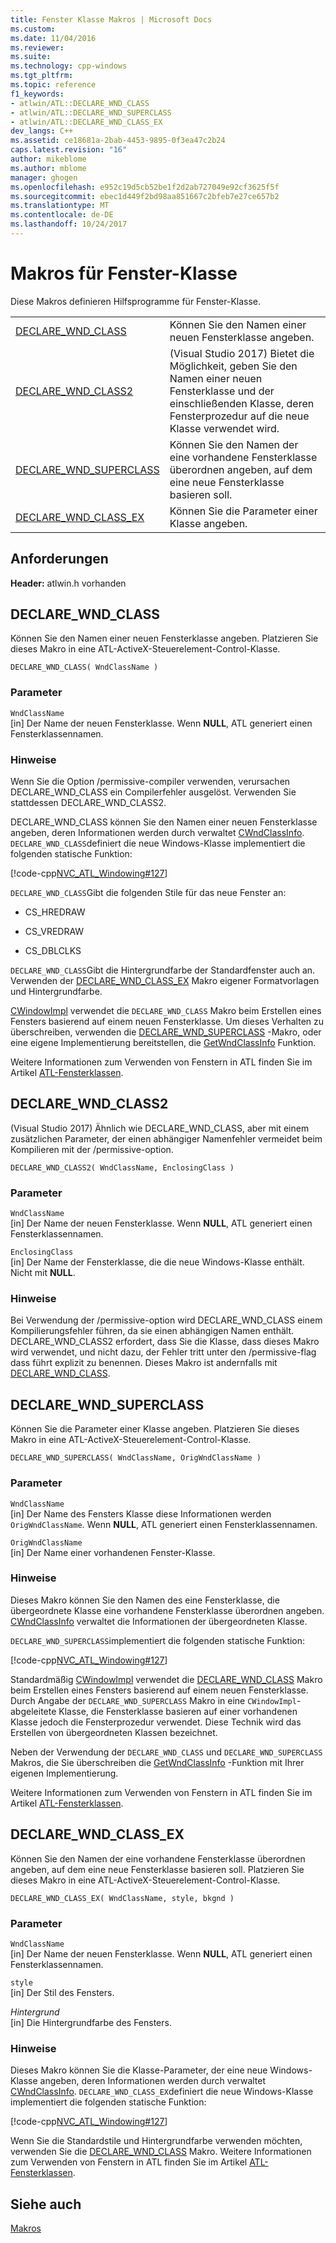 ```yaml
---
title: Fenster Klasse Makros | Microsoft Docs
ms.custom: 
ms.date: 11/04/2016
ms.reviewer: 
ms.suite: 
ms.technology: cpp-windows
ms.tgt_pltfrm: 
ms.topic: reference
f1_keywords:
- atlwin/ATL::DECLARE_WND_CLASS
- atlwin/ATL::DECLARE_WND_SUPERCLASS
- atlwin/ATL::DECLARE_WND_CLASS_EX
dev_langs: C++
ms.assetid: ce18681a-2bab-4453-9895-0f3ea47c2b24
caps.latest.revision: "16"
author: mikeblome
ms.author: mblome
manager: ghogen
ms.openlocfilehash: e952c19d5cb52be1f2d2ab727049e92cf3625f5f
ms.sourcegitcommit: ebec1d449f2bd98aa851667c2bfeb7e27ce657b2
ms.translationtype: MT
ms.contentlocale: de-DE
ms.lasthandoff: 10/24/2017
---
```

# <a name="window-class-macros"></a>Makros für Fenster-Klasse
Diese Makros definieren Hilfsprogramme für Fenster-Klasse.  
  
|||  
|-|-|  
|[DECLARE_WND_CLASS](#declare_wnd_class)|Können Sie den Namen einer neuen Fensterklasse angeben.| 
|[DECLARE_WND_CLASS2](#declare_wnd_class2)|(Visual Studio 2017) Bietet die Möglichkeit, geben Sie den Namen einer neuen Fensterklasse und der einschließenden Klasse, deren Fensterprozedur auf die neue Klasse verwendet wird.| 
|[DECLARE_WND_SUPERCLASS](#declare_wnd_superclass)|Können Sie den Namen der eine vorhandene Fensterklasse überordnen angeben, auf dem eine neue Fensterklasse basieren soll.|  
|[DECLARE_WND_CLASS_EX](#declare_wnd_class_ex)|Können Sie die Parameter einer Klasse angeben.|  

## <a name="requirements"></a>Anforderungen  
 **Header:** atlwin.h vorhanden  
   
##  <a name="declare_wnd_class"></a>DECLARE_WND_CLASS  
 Können Sie den Namen einer neuen Fensterklasse angeben. Platzieren Sie dieses Makro in eine ATL-ActiveX-Steuerelement-Control-Klasse.  
  
```
DECLARE_WND_CLASS( WndClassName )
```  
  
### <a name="parameters"></a>Parameter  
 `WndClassName`  
 [in] Der Name der neuen Fensterklasse. Wenn **NULL**, ATL generiert einen Fensterklassennamen.  
  
### <a name="remarks"></a>Hinweise  
 Wenn Sie die Option /permissive-compiler verwenden, verursachen DECLARE_WND_CLASS ein Compilerfehler ausgelöst. Verwenden Sie stattdessen DECLARE_WND_CLASS2.
 
 DECLARE_WND_CLASS können Sie den Namen einer neuen Fensterklasse angeben, deren Informationen werden durch verwaltet [CWndClassInfo](cwndclassinfo-class.md). `DECLARE_WND_CLASS`definiert die neue Windows-Klasse implementiert die folgenden statische Funktion:  
  
 [!code-cpp[NVC_ATL_Windowing#127](../../atl/codesnippet/cpp/window-class-macros_1.cpp)]  
  
 `DECLARE_WND_CLASS`Gibt die folgenden Stile für das neue Fenster an:  
  
-   CS_HREDRAW  
  
-   CS_VREDRAW  
  
-   CS_DBLCLKS  
  
 `DECLARE_WND_CLASS`Gibt die Hintergrundfarbe der Standardfenster auch an. Verwenden der [DECLARE_WND_CLASS_EX](#declare_wnd_class_ex) Makro eigener Formatvorlagen und Hintergrundfarbe.  
  
 [CWindowImpl](cwindowimpl-class.md) verwendet die `DECLARE_WND_CLASS` Makro beim Erstellen eines Fensters basierend auf einem neuen Fensterklasse. Um dieses Verhalten zu überschreiben, verwenden die [DECLARE_WND_SUPERCLASS](#declare_wnd_superclass) -Makro, oder eine eigene Implementierung bereitstellen, die [GetWndClassInfo](cwindowimpl-class.md#getwndclassinfo) Funktion.  

  
 Weitere Informationen zum Verwenden von Fenstern in ATL finden Sie im Artikel [ATL-Fensterklassen](../../atl/atl-window-classes.md).  

##  <a name="declare_wnd_class2"></a>DECLARE_WND_CLASS2  
 (Visual Studio 2017) Ähnlich wie DECLARE_WND_CLASS, aber mit einem zusätzlichen Parameter, der einen abhängiger Namenfehler vermeidet beim Kompilieren mit der /permissive-option.
  
```
DECLARE_WND_CLASS2( WndClassName, EnclosingClass )
```  
  
### <a name="parameters"></a>Parameter  
 `WndClassName`  
 [in] Der Name der neuen Fensterklasse. Wenn **NULL**, ATL generiert einen Fensterklassennamen. 

 `EnclosingClass`  
 [in] Der Name der Fensterklasse, die die neue Windows-Klasse enthält. Nicht mit **NULL**.  
  
### <a name="remarks"></a>Hinweise 
Bei Verwendung der /permissive-option wird DECLARE_WND_CLASS einem Kompilierungsfehler führen, da sie einen abhängigen Namen enthält. DECLARE_WND_CLASS2 erfordert, dass Sie die Klasse, dass dieses Makro wird verwendet, und nicht dazu, der Fehler tritt unter den /permissive-flag dass führt explizit zu benennen.
Dieses Makro ist andernfalls mit [DECLARE_WND_CLASS](#declare_wnd_class).
   
##  <a name="declare_wnd_superclass"></a>DECLARE_WND_SUPERCLASS  
 Können Sie die Parameter einer Klasse angeben. Platzieren Sie dieses Makro in eine ATL-ActiveX-Steuerelement-Control-Klasse.  
  
```
DECLARE_WND_SUPERCLASS( WndClassName, OrigWndClassName )
```  
  
### <a name="parameters"></a>Parameter  
 `WndClassName`  
 [in] Der Name des Fensters Klasse diese Informationen werden `OrigWndClassName`. Wenn **NULL**, ATL generiert einen Fensterklassennamen.  
  
 `OrigWndClassName`  
 [in] Der Name einer vorhandenen Fenster-Klasse.  
  
### <a name="remarks"></a>Hinweise  
 Dieses Makro können Sie den Namen des eine Fensterklasse, die übergeordnete Klasse eine vorhandene Fensterklasse überordnen angeben. [CWndClassInfo](cwndclassinfo-class.md) verwaltet die Informationen der übergeordneten Klasse.  
  
 `DECLARE_WND_SUPERCLASS`implementiert die folgenden statische Funktion:  
  
 [!code-cpp[NVC_ATL_Windowing#127](../../atl/codesnippet/cpp/window-class-macros_1.cpp)]  
  
 Standardmäßig [CWindowImpl](cwindowimpl-class.md) verwendet die [DECLARE_WND_CLASS](#declare_wnd_class) Makro beim Erstellen eines Fensters basierend auf einem neuen Fensterklasse. Durch Angabe der `DECLARE_WND_SUPERCLASS` Makro in eine `CWindowImpl`-abgeleitete Klasse, die Fensterklasse basieren auf einer vorhandenen Klasse jedoch die Fensterprozedur verwendet. Diese Technik wird das Erstellen von übergeordneten Klassen bezeichnet.  
  
 Neben der Verwendung der `DECLARE_WND_CLASS` und `DECLARE_WND_SUPERCLASS` Makros, die Sie überschreiben die [GetWndClassInfo](cwindowimpl-class.md#getwndclassinfo) -Funktion mit Ihrer eigenen Implementierung.  

  
 Weitere Informationen zum Verwenden von Fenstern in ATL finden Sie im Artikel [ATL-Fensterklassen](../../atl/atl-window-classes.md).  
  
##  <a name="declare_wnd_class_ex"></a>DECLARE_WND_CLASS_EX  
 Können Sie den Namen der eine vorhandene Fensterklasse überordnen angeben, auf dem eine neue Fensterklasse basieren soll. Platzieren Sie dieses Makro in eine ATL-ActiveX-Steuerelement-Control-Klasse.  
  
```
DECLARE_WND_CLASS_EX( WndClassName, style, bkgnd )
```  
  
### <a name="parameters"></a>Parameter  
 `WndClassName`  
 [in] Der Name der neuen Fensterklasse. Wenn **NULL**, ATL generiert einen Fensterklassennamen.  
  
 `style`  
 [in] Der Stil des Fensters.  
  
 *Hintergrund*  
 [in] Die Hintergrundfarbe des Fensters.  
  
### <a name="remarks"></a>Hinweise  
 Dieses Makro können Sie die Klasse-Parameter, der eine neue Windows-Klasse angeben, deren Informationen werden durch verwaltet [CWndClassInfo](cwndclassinfo-class.md). `DECLARE_WND_CLASS_EX`definiert die neue Windows-Klasse implementiert die folgenden statische Funktion:  
  
 [!code-cpp[NVC_ATL_Windowing#127](../../atl/codesnippet/cpp/window-class-macros_1.cpp)]  
  
 Wenn Sie die Standardstile und Hintergrundfarbe verwenden möchten, verwenden Sie die [DECLARE_WND_CLASS](#declare_wnd_class) Makro. Weitere Informationen zum Verwenden von Fenstern in ATL finden Sie im Artikel [ATL-Fensterklassen](../../atl/atl-window-classes.md).  
  
## <a name="see-also"></a>Siehe auch  
 [Makros](atl-macros.md)









